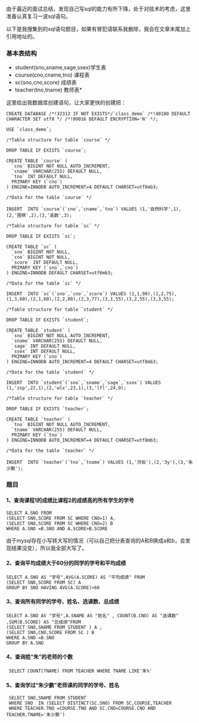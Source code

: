 由于最近的面试总结，发现自己写sql的能力有所下降，处于对技术的考虑，这里准备认真复习一波sql语句。

以下是我搜集到的sql语句题目，如果有冒犯请联系我删除，我会在文章末尾加上引用地址的。



### 基本表结构

* student(sno,sname,sage,ssex)学生表
* course(cno,cname,tno) 课程表
* sc(sno,cno,score) 成绩表 
* teacher(tno,tname) 教师表*

这里给出我数据库创建语句，让大家更快的创建把：

```mysql
CREATE DATABASE /*!32312 IF NOT EXISTS*/`class_demo` /*!40100 DEFAULT CHARACTER SET utf8 */ /*!80016 DEFAULT ENCRYPTION='N' */;

USE `class_demo`;

/*Table structure for table `course` */

DROP TABLE IF EXISTS `course`;

CREATE TABLE `course` (
  `cno` BIGINT NOT NULL AUTO_INCREMENT,
  `cname` VARCHAR(255) DEFAULT NULL,
  `tno` INT DEFAULT NULL,
  PRIMARY KEY (`cno`)
) ENGINE=INNODB AUTO_INCREMENT=4 DEFAULT CHARSET=utf8mb3;

/*Data for the table `course` */

INSERT  INTO `course`(`cno`,`cname`,`tno`) VALUES (1,'自然科学',1),(2,'围棋',2),(3,'高数',3);

/*Table structure for table `sc` */

DROP TABLE IF EXISTS `sc`;

CREATE TABLE `sc` (
  `sno` BIGINT NOT NULL,
  `cno` BIGINT NOT NULL,
  `score` INT DEFAULT NULL,
  PRIMARY KEY (`sno`,`cno`)
) ENGINE=INNODB DEFAULT CHARSET=utf8mb3;

/*Data for the table `sc` */

INSERT  INTO `sc`(`sno`,`cno`,`score`) VALUES (1,1,90),(1,2,75),(1,3,60),(2,1,60),(2,2,80),(2,3,77),(3,1,55),(3,2,55),(3,3,55);

/*Table structure for table `student` */

DROP TABLE IF EXISTS `student`;

CREATE TABLE `student` (
  `sno` BIGINT NOT NULL AUTO_INCREMENT,
  `sname` VARCHAR(255) DEFAULT NULL,
  `sage` INT DEFAULT NULL,
  `ssex` INT DEFAULT NULL,
  PRIMARY KEY (`sno`)
) ENGINE=INNODB AUTO_INCREMENT=4 DEFAULT CHARSET=utf8mb3;

/*Data for the table `student` */

INSERT  INTO `student`(`sno`,`sname`,`sage`,`ssex`) VALUES (1,'zsp',22,1),(2,'wlx',23,1),(3,'lfl',24,0);

/*Table structure for table `teacher` */

DROP TABLE IF EXISTS `teacher`;

CREATE TABLE `teacher` (
  `tno` BIGINT NOT NULL AUTO_INCREMENT,
  `tname` VARCHAR(255) DEFAULT NULL,
  PRIMARY KEY (`tno`)
) ENGINE=INNODB AUTO_INCREMENT=4 DEFAULT CHARSET=utf8mb3;

/*Data for the table `teacher` */

INSERT  INTO `teacher`(`tno`,`tname`) VALUES (1,'河伯'),(2,'3y'),(3,'朱少鹏');
```

 

### 题目

#### 1、查询课程1的成绩比课程2的成绩高的所有学生的学号

```MYSQL
SELECT A.SNO FROM 
(SELECT SNO,SCORE FROM SC WHERE CNO=1) A,
(SELECT SNO,SCORE FROM SC WHERE CNO=2) B
WHERE A.SNO =B.SNO AND A.SCORE>B.SCORE
```

由于mysql存在小写转大写的情况（可以自己把分表查询的A和B换成a和b，会发现结果没变），所以我全部大写了。

#### 2、查询平均成绩大于60分的同学的学号和平均成绩

```mysql
SELECT A.SNO AS "学号",AVG(A.SCORE) AS "平均成绩" FROM
(SELECT SNO,SCORE FROM SC) A
GROUP BY SNO HAVING AVG(A.SCORE)>60
```

#### 3、查询所有同学的学号、姓名、选课数、总成绩

```mysql
SELECT A.SNO AS "学号",A.SNAME AS "姓名" , COUNT(B.CNO) AS "选课数" ,SUM(B.SCORE) AS "总成绩"FROM
(SELECT SNO,SNAME FROM STUDENT ) A ,
(SELECT SNO,CNO,SCORE FROM SC ) B
WHERE A.SNO =B.SNO
GROUP BY A.SNO 
```

#### 4、查询姓“朱”的老师的个数

```mysql
 SELECT COUNT(TNAME) FROM TEACHER WHERE TNAME LIKE'朱%'
```

####  5、查询学过“朱少鹏”老师课的同学的学号、姓名

```mysql
 SELECT SNO,SNAME FROM STUDENT
 WHERE SNO  IN (SELECT DISTINCT(SC.SNO) FROM SC,COURSE,TEACHER 
 WHERE TEACHER.TNO =COURSE.TNO AND SC.CNO=COURSE.CNO AND TEACHER.TNAME='朱少鹏')
```

